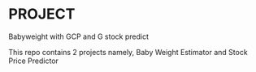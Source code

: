 # PROJECT
Babyweight with GCP and G stock predict

This repo contains 2 projects namely, Baby Weight Estimator and Stock Price Predictor
